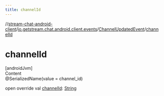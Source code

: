 ```yaml
---
title: channelId
---
```

//[stream-chat-android-client](../../../index.md)/[io.getstream.chat.android.client.events](../index.md)/[ChannelUpdatedEvent](index.md)/[channelId](channelId.md)



# channelId  
[androidJvm]  
Content  
@SerializedName(value = channel_id)  
  
open override val [channelId](channelId.md): [String](https://kotlinlang.org/api/latest/jvm/stdlib/kotlin/-string/index.html)  



